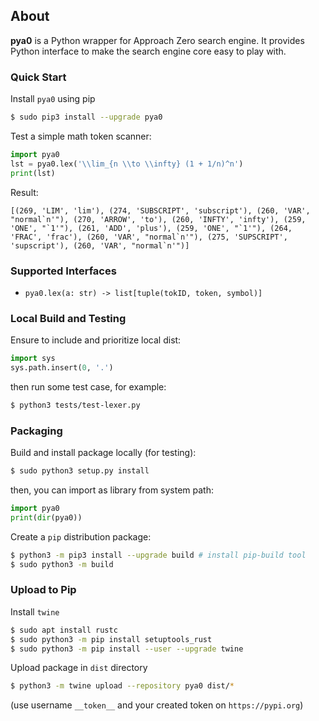 ## About
**pya0** is a Python wrapper for Approach Zero search engine.
It provides Python interface to make the search engine core easy to play with.

### Quick Start
Install `pya0` using pip
```sh
$ sudo pip3 install --upgrade pya0
```

Test a simple math token scanner:
```py
import pya0
lst = pya0.lex('\\lim_{n \\to \\infty} (1 + 1/n)^n')
print(lst)
```
Result:
```
[(269, 'LIM', 'lim'), (274, 'SUBSCRIPT', 'subscript'), (260, 'VAR', "normal`n'"), (270, 'ARROW', 'to'), (260, 'INFTY', 'infty'), (259, 'ONE', "`1'"), (261, 'ADD', 'plus'), (259, 'ONE', "`1'"), (264, 'FRAC', 'frac'), (260, 'VAR', "normal`n'"), (275, 'SUPSCRIPT', 'supscript'), (260, 'VAR', "normal`n'")]
```

### Supported Interfaces
* `pya0.lex(a: str) -> list[tuple(tokID, token, symbol)]`

### Local Build and Testing
Ensure to include and prioritize local dist:
```py
import sys
sys.path.insert(0, '.')
```
then run some test case, for example:
```sh
$ python3 tests/test-lexer.py
```

### Packaging
Build and install package locally (for testing):
```sh
$ sudo python3 setup.py install
```
then, you can import as library from system path:
```py
import pya0
print(dir(pya0))
```

Create a `pip` distribution package:
```sh
$ python3 -m pip3 install --upgrade build # install pip-build tool
$ sudo python3 -m build
```

### Upload to Pip
Install `twine`
```sh
$ sudo apt install rustc
$ sudo python3 -m pip install setuptools_rust
$ sudo python3 -m pip install --user --upgrade twine
```

Upload package in `dist` directory
```sh
$ python3 -m twine upload --repository pya0 dist/*
```
(use username `__token__` and your created token on `https://pypi.org`)

